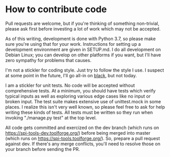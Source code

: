 # How to contribute code

Pull requests are welcome, but if you're thinking of something
non-trivial, please ask first before investing a lot of work which may
not be accepted.

As of this writing, development is done with Python 3.7, so please
make sure you're using that for your work.  Instructions for setting
up a development environment are given in SETUP.md.  I do all
development on Debian Linux; you can develop on other platforms if you
want, but I'll have zero sympathy for problems that causes.

I'm not a stickler for coding style.  Just try to follow the style
I use.  I suspect at some point in the future, I'll go all-in on
[black](https://pypi.org/project/black/), but not today.

I am a stickler for unit tests.  No code will be accepted without
comprehensive tests.  At a minimum, you should have tests which verify
typical inputs as well as exploring various edge cases like no input
or broken input.  The test suite makes extensive use of unittest.mock
in some places.  I realize this isn't very well known, so please feel
free to ask for help writing these kinds of tests.  All tests must be
written so they run when invoking "./manage.py test" at the top level.

All code gets committed and exercized on the dev branch (which runs on
https://spi-tools-dev.toolforge.org/) before being merged into master
(which runs on https://spi-tools.toolforge.org/).  So, prepare a pull
request against dev.  If there's any merge conflicts, you'll need to
resolve those on your branch before sending the PR.
